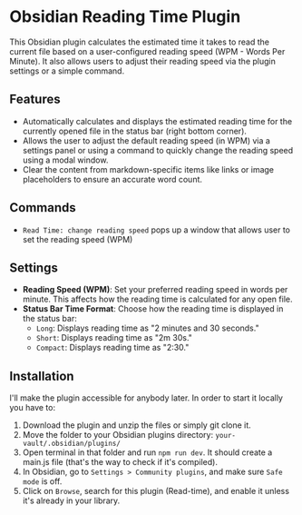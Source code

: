 # Obsidian Reading Time Plugin

This Obsidian plugin calculates the estimated time it takes to read the current file based on a user-configured reading speed (WPM - Words Per Minute). It also allows users to adjust their reading speed via the plugin settings or a simple command.

## Features

- Automatically calculates and displays the estimated reading time for the currently opened file in the status bar (right bottom corner).
- Allows the user to adjust the default reading speed (in WPM) via a settings panel or using a command to quickly change the reading speed using a modal window.
- Clear the content from markdown-specific items like links or image placeholders to ensure an accurate word count.

## Commands
- `Read Time: change reading speed` pops up a window that allows user to set the reading speed (WPM)

## Settings
- **Reading Speed (WPM)**: Set your preferred reading speed in words per minute. This affects how the reading time is calculated for any open file.
- **Status Bar Time Format**: Choose how the reading time is displayed in the status bar:
  - `Long`: Displays reading time as "2 minutes and 30 seconds."
  - `Short`: Displays reading time as "2m 30s."
  - `Compact`: Displays reading time as "2:30."

## Installation
I'll make the plugin accessible for anybody later. In order to start it locally you have to:
1. Download the plugin and unzip the files or simply git clone it.
2. Move the folder to your Obsidian plugins directory: `your-vault/.obsidian/plugins/`
3. Open terminal in that folder and run ```npm run dev```. It should create a main.js file (that's the way to check if it's compiled).
4. In Obsidian, go to `Settings > Community plugins`, and make sure `Safe mode` is off.
5. Click on `Browse`, search for this plugin (Read-time), and enable it unless it's already in your library.

